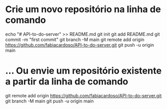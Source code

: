 # Crie um novo repositório na linha de comando

echo "# API-to-do-server" >> README.md
git init
git add README.md
git commit -m "first commit"
git branch -M main
git remote add origin https://github.com/fabiacardoso/API-to-do-server.git
git push -u origin main

# … Ou envie um repositório existente a partir da linha de comando

git remote add origin https://github.com/fabiacardoso/API-to-do-server.git
git branch -M main
git push -u origin main